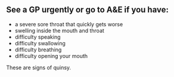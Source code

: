 ## See a GP urgently or go to A&E if you have:

- a severe sore throat that quickly gets worse
- swelling inside the mouth and throat
- difficulty speaking
- difficulty swallowing
- difficulty breathing
- difficulty opening your mouth

These are signs of quinsy.
